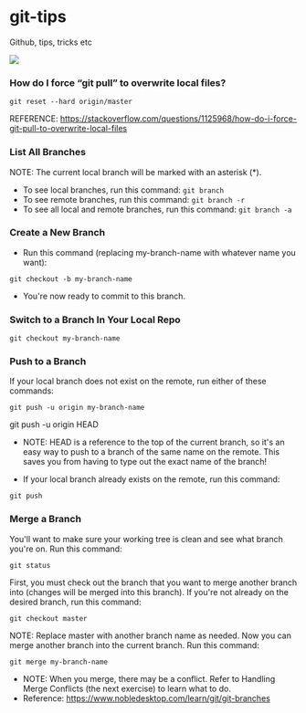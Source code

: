# git-tips
Github, tips, tricks etc

![](http://gabsferreira.com/content/images/2021/01/guia-git-e-github-37585.png)

### How do I force “git pull” to overwrite local files?
```
git reset --hard origin/master
```
REFERENCE: https://stackoverflow.com/questions/1125968/how-do-i-force-git-pull-to-overwrite-local-files


### List All Branches
NOTE: The current local branch will be marked with an asterisk (*).

- To see local branches, run this command:
```git branch```
- To see remote branches, run this command:
```git branch -r```
- To see all local and remote branches, run this command:
```git branch -a```

### Create a New Branch
- Run this command (replacing my-branch-name with whatever name you want):
```
git checkout -b my-branch-name
```
- You're now ready to commit to this branch.

### Switch to a Branch In Your Local Repo
```
git checkout my-branch-name
```

### Push to a Branch
If your local branch does not exist on the remote, run either of these commands:
```
git push -u origin my-branch-name
```
git push -u origin HEAD
- NOTE: HEAD is a reference to the top of the current branch, so it's an easy way to push to a branch of the same name on the remote. This saves you from having to type out the exact name of the branch!

- If your local branch already exists on the remote, run this command:
```
git push
```

### Merge a Branch
You'll want to make sure your working tree is clean and see what branch you're on. Run this command:
```
git status
```
First, you must check out the branch that you want to merge another branch into (changes will be merged into this branch). If you're not already on the desired branch, run this command:
```
git checkout master
```
NOTE: Replace master with another branch name as needed.
Now you can merge another branch into the current branch. Run this command:
```
git merge my-branch-name
```
- NOTE: When you merge, there may be a conflict. Refer to Handling Merge Conflicts (the next exercise) to learn what to do.
- Reference: https://www.nobledesktop.com/learn/git/git-branches
